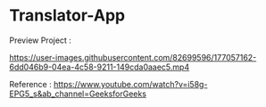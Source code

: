 # Translator-App
Preview Project :


https://user-images.githubusercontent.com/82699596/177057162-6dd046b9-04ea-4c58-9211-149cda0aaec5.mp4



Reference : https://www.youtube.com/watch?v=i58g-EPG5_s&ab_channel=GeeksforGeeks

